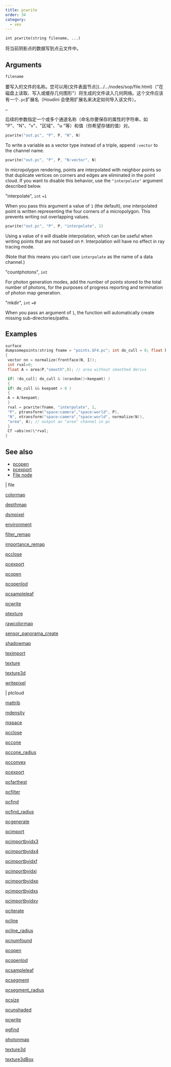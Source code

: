 ```yaml
---
title: pcwrite
order: 34
category:
  - vex
---
```


`int pcwrite(string filename, ...)`

将当前阴影点的数据写到点云文件中。

## Arguments

`filename`

要写入的文件的名称。您可以用(文件表面节点](.../.../nodes/sop/file.html)（"在磁盘上读取、写入或缓存几何图形"）将生成的文件读入几何网络。这个文件应该有一个`.pc`扩展名（Houdini 会使用扩展名来决定如何导入该文件）。

`…`

后续的参数指定一个或多个通道名称（命名你要保存的属性的字符串，如 "P"、"N"、"v"、"区域"、"u "等）和值（你希望存储的值）对。

```c
pcwrite("out.pc", "P", P, "N", N)

```

To write a variable as a vector type instead of a triple, append `:vector` to the channel name.

```c
pcwrite("out.pc", "P", P, "N:vector", N)

```

In micropolygon rendering, points are interpolated with neighbor points so that duplicate vertices on corners and edges are eliminated in the point cloud. If you want to disable this behavior, use the `"interpolate"` argument described below.

"interpolate",
`int`
`=1`

When you pass this argument a value of `1` (the default), one interpolated point is written representing the four corners of a micropolygon. This prevents writing out overlapping values.

```c
pcwrite("out.pc", "P", P, "interpolate", 1)

```

Using a value of `0` will disable interpolation, which can be useful when writing points that are not based on `P`. Interpolation will have no effect in ray tracing mode.

(Note that this means you can’t use `interpolate` as the name of a data channel.)

"countphotons",
`int`

For photon generation modes, add the number of points stored
to the total number of photons, for the purposes of progress reporting and termination
of photon map generation.

"mkdir",
`int`
`=0`

When you pass an argument of `1`, the function will automatically create missing sub-directories/paths.

## Examples



```c
surface
dumpsomepoints(string fname = "points.$F4.pc"; int do_cull = 0; float keepamt = 0.05)
{
 vector nn = normalize(frontface(N, I));
 int rval=0;
 float A = area(P,"smooth",0); // area without smoothed derivs

 if( !do_cull| do_cull & (nrandom()<keepamt) )
 {
 if( do_cull && keepamt > 0 )
 {
 A = A/keepamt;
 }
 rval = pcwrite(fname, "interpolate", 1,
 "P", ptransform("space:camera","space:world", P),
 "N", ntransform("space:camera","space:world", normalize(N)),
 "area", A); // output an "area" channel in pc
 }
 Cf =abs(nn)\*rval;
}

```

## See also

- [pcopen](pcopen.html)
- [pcexport](pcexport.html)
- [File node](../../nodes/sop/file.html)

|
file

[colormap](colormap.html)

[depthmap](depthmap.html)

[dsmpixel](dsmpixel.html)

[environment](environment.html)

[filter_remap](filter_remap.html)

[importance_remap](importance_remap.html)

[pcclose](pcclose.html)

[pcexport](pcexport.html)

[pcopen](pcopen.html)

[pcopenlod](pcopenlod.html)

[pcsampleleaf](pcsampleleaf.html)

[pcwrite](pcwrite.html)

[ptexture](ptexture.html)

[rawcolormap](rawcolormap.html)

[sensor_panorama_create](sensor_panorama_create.html)

[shadowmap](shadowmap.html)

[teximport](teximport.html)

[texture](texture.html)

[texture3d](texture3d.html)

[writepixel](writepixel.html)

|
ptcloud

[mattrib](mattrib.html)

[mdensity](mdensity.html)

[mspace](mspace.html)

[pcclose](pcclose.html)

[pccone](pccone.html)

[pccone_radius](pccone_radius.html)

[pcconvex](pcconvex.html)

[pcexport](pcexport.html)

[pcfarthest](pcfarthest.html)

[pcfilter](pcfilter.html)

[pcfind](pcfind.html)

[pcfind_radius](pcfind_radius.html)

[pcgenerate](pcgenerate.html)

[pcimport](pcimport.html)

[pcimportbyidx3](pcimportbyidx3.html)

[pcimportbyidx4](pcimportbyidx4.html)

[pcimportbyidxf](pcimportbyidxf.html)

[pcimportbyidxi](pcimportbyidxi.html)

[pcimportbyidxp](pcimportbyidxp.html)

[pcimportbyidxs](pcimportbyidxs.html)

[pcimportbyidxv](pcimportbyidxv.html)

[pciterate](pciterate.html)

[pcline](pcline.html)

[pcline_radius](pcline_radius.html)

[pcnumfound](pcnumfound.html)

[pcopen](pcopen.html)

[pcopenlod](pcopenlod.html)

[pcsampleleaf](pcsampleleaf.html)

[pcsegment](pcsegment.html)

[pcsegment_radius](pcsegment_radius.html)

[pcsize](pcsize.html)

[pcunshaded](pcunshaded.html)

[pcwrite](pcwrite.html)

[pgfind](pgfind.html)

[photonmap](photonmap.html)

[texture3d](texture3d.html)

[texture3dBox](texture3dBox.html)
